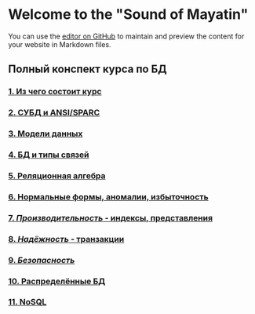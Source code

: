 # Welcome to the "Sound of Mayatin"

You can use the [editor on GitHub](https://github.com/lipa44/ITMO-IS-DB-4-SEM/edit/gh-pages/index.md) to maintain and preview the content for your website in Markdown files.

## Полный конспект курса по БД

### [1. Из чего состоит курс](Lectures/1_l.md)

### [2. СУБД и ANSI/SPARC](Lectures/2_l.md)

### [3. Модели данных](Lectures/3_l.md)

### [4. БД и типы связей]((Lectures/4_l.md))

### [5. Реляционная алгебра](Lectures/5_l.md)

### [6. Нормальные формы, аномалии, избыточность](Lectures/6_l.md)

### [7. _Производительность_ - индексы, представления](Lectures/7_l.md)

### [8. _Надёжность_ - транзакции](Lectures/8_l.md)

### [9. _Безопасность_](Lectures/9_l.md)

### [10. Распределённые БД](Lectures/10_l.md)

### [11. NoSQL](Lectures/11_l.md)
